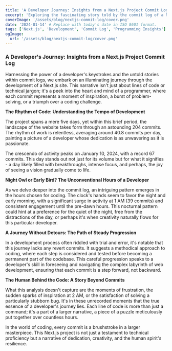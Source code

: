 ```yaml
---
title: 'A Developer Journey: Insights from a Next.js Project Commit Log'
excerpt: 'Exploring the fascinating story told by the commit log of a Next.js website development.'
coverImage: '/assets/blog/nextjs-commit-log/cover.png'
date: '2024-01-14' # Replace with today's date in ISO 8601 format.
tags: ['Next.js', 'Development', 'Commit Log', 'Programming Insights']
ogImage:
  url: '/assets/blog/nextjs-commit-log/cover.png'
---
```


### A Developer's Journey: Insights from a Next.js Project Commit Log ###

Harnessing the power of a developer's keystrokes and the untold stories within commit logs, we embark on an illuminating journey through the development of a Next.js site. This narrative isn't just about lines of code or technical jargon; it's a peek into the heart and mind of a programmer, where each commit represents a moment of inspiration, a burst of problem-solving, or a triumph over a coding challenge.

**The Rhythm of Code: Understanding the Tempo of Development**

The project spans a mere five days, yet within this brief period, the landscape of the website takes form through an astounding 204 commits. The rhythm of work is relentless, averaging around 40.8 commits per day, painting a picture of a developer whose dedication is as unwavering as it is passionate.

The crescendo of activity peaks on January 10, 2024, with a record 67 commits. This day stands out not just for its volume but for what it signifies - a day likely filled with breakthroughs, intense focus, and perhaps, the joy of seeing a vision gradually come to life.

**Night Owl or Early Bird? The Unconventional Hours of a Developer**

As we delve deeper into the commit log, an intriguing pattern emerges in the hours chosen for coding. The clock's hands seem to favor the night and early morning, with a significant surge in activity at 1 AM (39 commits) and consistent engagement until the pre-dawn hours. This nocturnal pattern could hint at a preference for the quiet of the night, free from the distractions of the day, or perhaps it's when creativity naturally flows for this particular developer.

**A Journey Without Detours: The Path of Steady Progression**

In a development process often riddled with trial and error, it's notable that this journey lacks any revert commits. It suggests a methodical approach to coding, where each step is considered and tested before becoming a permanent part of the codebase. This careful progression speaks to a developer's skill in foreseeing and navigating the complex labyrinth of web development, ensuring that each commit is a step forward, not backward.

**The Human Behind the Code: A Story Beyond Commits**

What this analysis doesn't capture are the moments of frustration, the sudden sparks of inspiration at 2 AM, or the satisfaction of solving a particularly stubborn bug. It's in these unrecorded moments that the true essence of a developer's journey lies. Each line of code is more than just a command; it's a part of a larger narrative, a piece of a puzzle meticulously put together over countless hours.

In the world of coding, every commit is a brushstroke in a larger masterpiece. This Next.js project is not just a testament to technical proficiency but a narrative of dedication, creativity, and the human spirit's resilience.
